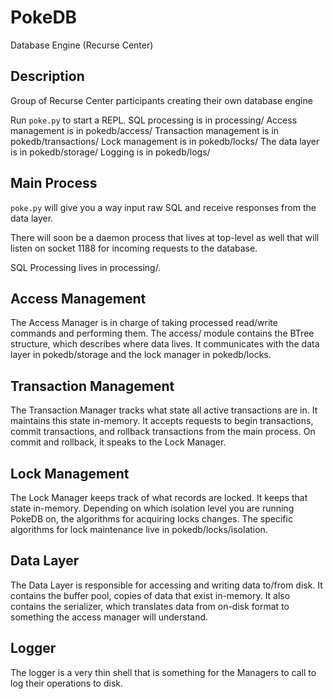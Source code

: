 # PokeDB
Database Engine (Recurse Center)

## Description
Group of Recurse Center participants creating their own database engine

Run `poke.py` to start a REPL.
SQL processing is in processing/
Access management is in pokedb/access/
Transaction management is in pokedb/transactions/
Lock management is in pokedb/locks/
The data layer is in pokedb/storage/
Logging is in pokedb/logs/

## Main Process

`poke.py` will give you a way input raw SQL and receive responses from the data layer.

There will soon be a daemon process that lives at top-level as well that will listen on socket 1188 for incoming requests to the database.

SQL Processing lives in processing/.

## Access Management

The Access Manager is in charge of taking processed read/write commands and performing them. The access/ module contains the BTree structure, which describes where data lives. It communicates with the data layer in pokedb/storage and the lock manager in pokedb/locks.

## Transaction Management

The Transaction Manager tracks what state all active transactions are in. It maintains this state in-memory. It accepts requests to begin transactions, commit transactions, and rollback transactions from the main process. On commit and rollback, it speaks to the Lock Manager.

## Lock Management

The Lock Manager keeps track of what records are locked. It keeps that state in-memory. Depending on which isolation level you are running PokeDB on, the algorithms for acquiring locks changes. The specific algorithms for lock maintenance live in pokedb/locks/isolation.

## Data Layer

The Data Layer is responsible for accessing and writing data to/from disk. It contains the buffer pool, copies of data that exist in-memory. It also contains the serializer, which translates data from on-disk format to something the access manager will understand.

## Logger

The logger is a very thin shell that is something for the Managers to call to log their operations to disk.
